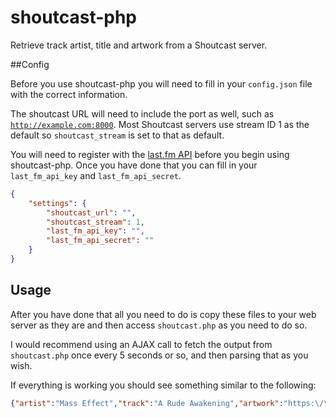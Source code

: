 # shoutcast-php
Retrieve track artist, title and artwork from a Shoutcast server.

##Config

Before you use shoutcast-php you will need to fill in your <code>config.json</code> file with the correct information.

The shoutcast URL will need to include the port as well, such as <code>http://example.com:8000</code>. Most Shoutcast servers use stream ID 1 as the default so <code>shoutcast_stream</code> is set to that as default.

You will need to register with the [last.fm API](http://last.fm/api) before you begin using shoutcast-php. Once you have done that you can fill in your <code>last_fm_api_key</code> and <code>last_fm_api_secret</code>.

```json
{
	"settings": {
		"shoutcast_url": "",  
		"shoutcast_stream": 1,  
		"last_fm_api_key": "",  
		"last_fm_api_secret": ""  
	}  
}
```

## Usage

After you have done that all you need to do is copy these files to your web server as they are and then access <code>shoutcast.php</code> as you need to do so.

I would recommend using an AJAX call to fetch the output from <code>shoutcast.php</code> once every 5 seconds or so, and then parsing that as you wish.

If everything is working you should see something similar to the following:

```json
{"artist":"Mass Effect","track":"A Rude Awakening","artwork":"https:\/\/lastfm-img2.akamaized.net\/i\/u\/97f596f9dace42b98269627eb35750c1.png"}
```
